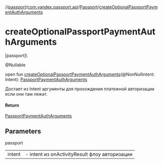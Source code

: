 //[passport](../../../index.md)/[com.yandex.passport.api](../index.md)/[Passport](index.md)/[createOptionalPassportPaymentAuthArguments](create-optional-passport-payment-auth-arguments.md)

# createOptionalPassportPaymentAuthArguments

[passport]\

@Nullable

open fun [createOptionalPassportPaymentAuthArguments](create-optional-passport-payment-auth-arguments.md)(@NonNullintent: Intent): [PassportPaymentAuthArguments](../-passport-payment-auth-arguments/index.md)

Достает из Intent аргументы для прохождения платежной авторизации если они там лежат.

#### Return

[PassportPaymentAuthArguments](../-passport-payment-auth-arguments/index.md)

## Parameters

passport

| | |
|---|---|
| intent | - intent из onActivityResult флоу авторизации |
